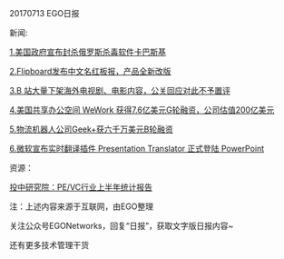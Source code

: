 20170713 EGO日报

新闻:

[1.美国政府宣布封杀俄罗斯杀毒软件卡巴斯基](http://tech.qq.com/a/20170713/011795.htm)

[2.Flipboard发布中文名红板报，产品全新改版](http://www.pingwest.com/market/redflipboard/)

[3.B 站大量下架海外电视剧、电影内容，公关回应对此不予置评](http://www.pingwest.com/wire/bilibili-bangumi-sakujo-shita/)

[4.美国共享办公空间 WeWork 获得7.6亿美元G轮融资，公司估值200亿美元](http://36kr.com/p/5083368.html?ktm_source=feed)

[5.物流机器人公司Geek+获六千万美元B轮融资](http://tech.qq.com/a/20170713/040392.htm)

[6.微软宣布实时翻译插件 Presentation Translator 正式登陆 PowerPoint](https://news.cnblogs.com/n/573746/)

资源：

[投中研究院：PE/VC行业上半年统计报告](https://www.chinaventure.com.cn/cmsmodel/report/detail/1299.shtml)

注：上述内容来源于互联网，由EGO整理

关注公众号EGONetworks，回复“日报”，获取文字版日报内容~

还有更多技术管理干货

